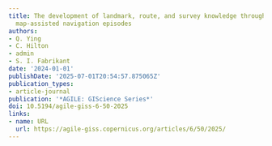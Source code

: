 ```yaml
---
title: The development of landmark, route, and survey knowledge through repeated mobile
  map-assisted navigation episodes
authors:
- Q. Ying
- C. Hilton
- admin
- S. I. Fabrikant
date: '2024-01-01'
publishDate: '2025-07-01T20:54:57.875065Z'
publication_types:
- article-journal
publication: '*AGILE: GIScience Series*'
doi: 10.5194/agile-giss-6-50-2025
links:
- name: URL
  url: https://agile-giss.copernicus.org/articles/6/50/2025/
---
```

